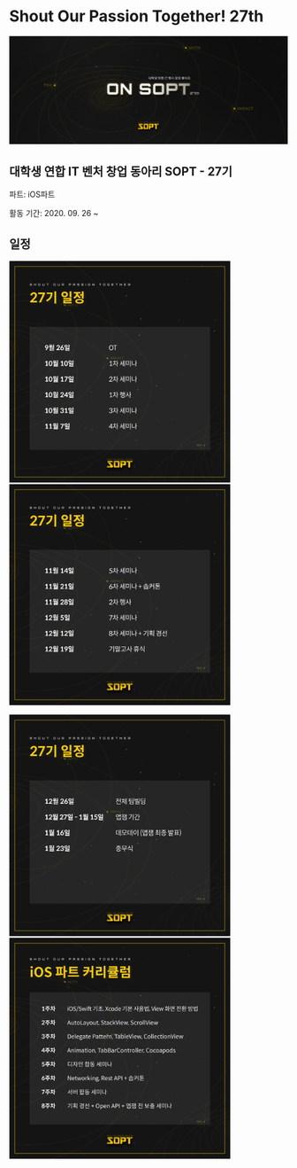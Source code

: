 # Shout Our Passion Together! 27th

<img src="./img/main.jpg" />

## 대학생 연합 IT 벤처 창업 동아리 SOPT - 27기

파트: iOS파트

활동 기간: 2020. 09. 26 ~

## 일정

<img src="./img/1.jpg" width=400px /><img src="./img/2.jpg" width=400px />

<img src="./img/3.jpg" width=400px /><img src="./img/4.jpg" width=400px />

